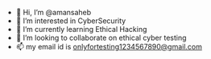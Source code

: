 - 👋 Hi, I’m @amansaheb
- 👀 I’m interested in CyberSecurity
- 🌱 I’m currently learning Ethical Hacking
- 💞️ I’m looking to collaborate on ethical cyber testing
- 📫 my email id is onlyfortesting1234567890@gmail.com

<!---
amansaheb/amansaheb is a ✨ special ✨ repository because its `README.md` (this file) appears on your GitHub profile.
You can click the Preview link to take a look at your changes.
--->
